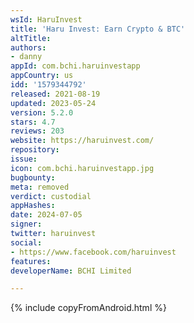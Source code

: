 ```yaml
---
wsId: HaruInvest
title: 'Haru Invest: Earn Crypto & BTC'
altTitle: 
authors:
- danny
appId: com.bchi.haruinvestapp
appCountry: us
idd: '1579344792'
released: 2021-08-19
updated: 2023-05-24
version: 5.2.0
stars: 4.7
reviews: 203
website: https://haruinvest.com/
repository: 
issue: 
icon: com.bchi.haruinvestapp.jpg
bugbounty: 
meta: removed
verdict: custodial
appHashes: 
date: 2024-07-05
signer: 
twitter: haruinvest
social:
- https://www.facebook.com/haruinvest
features: 
developerName: BCHI Limited

---
```


{% include copyFromAndroid.html %}
